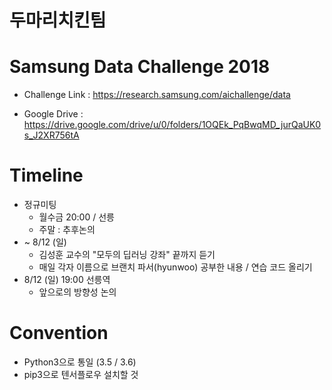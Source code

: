 # 두마리치킨팀

# Samsung Data Challenge 2018

* Challenge Link : https://research.samsung.com/aichallenge/data

* Google Drive : https://drive.google.com/drive/u/0/folders/1OQEk_PqBwqMD_jurQaUK0s_J2XR756tA



# Timeline
* 정규미팅
  * 월수금 20:00 / 선릉
  * 주말 : 추후논의
* \~ 8/12 (일)
  * 김성훈 교수의 "모두의 딥러닝 강좌" 끝까지 듣기
  * 매일 각자 이름으로 브랜치 파서(hyunwoo) 공부한 내용 / 연습 코드 올리기
* 8/12 (일) 19:00 선릉역
  * 앞으로의 방향성 논의



# Convention

* Python3으로 통일 (3.5 / 3.6)
* pip3으로 텐서플로우 설치할 것

